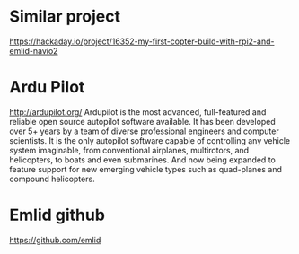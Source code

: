 # Similar project
https://hackaday.io/project/16352-my-first-copter-build-with-rpi2-and-emlid-navio2

# Ardu Pilot
http://ardupilot.org/
Ardupilot is the most advanced, full-featured and reliable open source autopilot software available. It has been developed over 5+ years by a team of diverse professional engineers and computer scientists. It is the only autopilot software capable of controlling any vehicle system imaginable, from conventional airplanes, multirotors, and helicopters, to boats and even submarines. And now being expanded to feature support for new emerging vehicle types such as quad-planes and compound helicopters.

# Emlid github
https://github.com/emlid
